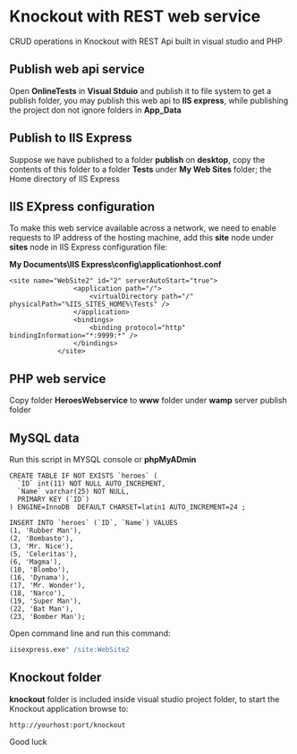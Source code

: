 # Knockout with REST web service
CRUD operations in Knockout with REST Api built in visual studio and PHP

## Publish web api service

Open **OnlineTests** in **Visual Stduio** and publish it to file system to get a publish folder, you may publish this web api to **IIS express**, while publishing the project don not ignore folders in **App_Data**

## Publish to IIS Express

Suppose we have published to a folder **publish** on **desktop**, copy the contents of this folder to a folder **Tests** under **My Web Sites** folder; the Home directory of IIS Express

## IIS EXpress configuration

To make this web service available across a network, we need to enable requests to IP address of the hosting machine, add this **site** node under **sites** node in IIS Express configuration file:

**My Documents\\IIS Express\\config\\applicationhost.conf**

```
<site name="WebSite2" id="2" serverAutoStart="true">
                <application path="/">
                    <virtualDirectory path="/" physicalPath="%IIS_SITES_HOME%\Tests" />
                </application>
                <bindings>
                    <binding protocol="http" bindingInformation="*:9999:*" />
                </bindings>
            </site>
```

## PHP web service

Copy folder **HeroesWebservice** to **www** folder under **wamp** server publish folder

## MySQL data

Run this script in MYSQL console or **phpMyADmin**

```
CREATE TABLE IF NOT EXISTS `heroes` (
  `ID` int(11) NOT NULL AUTO_INCREMENT,
  `Name` varchar(25) NOT NULL,
  PRIMARY KEY (`ID`)
) ENGINE=InnoDB  DEFAULT CHARSET=latin1 AUTO_INCREMENT=24 ;

INSERT INTO `heroes` (`ID`, `Name`) VALUES
(1, 'Rubber Man'),
(2, 'Bombasto'),
(3, 'Mr. Nice'),
(5, 'Celeritas'),
(6, 'Magma'),
(10, 'Blombo'),
(16, 'Dynama'),
(17, 'Mr. Wonder'),
(18, 'Narco'),
(19, 'Super Man'),
(22, 'Bat Man'),
(23, 'Bomber Man');
```

Open command line and run this command:
```sh
iisexpress.exe" /site:WebSite2
```

## Knockout folder

**knockout** folder is included inside visual studio project folder, to start the Knockout application browse to:
```
http://yourhost:port/knockout
```

Good luck